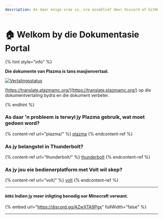 ```yaml
---
description: As daar enige vrae is, vra asseblief deur Discord of GitHub Besprekings.
---
```


# 🏠 Welkom by die Dokumentasie Portal

{% hint style="info" %}

**Die dokumente van Plazma is tans masjienvertaal.**

[![Vertalingsstatus](https://badge.plazmamc.org/internal/crowdin)](https://translate.plazmamc.org/)

[https://translate.plazmamc.org/](https://translate.plazmamc.org/) op die dokumentvertaling bydra en die dokument verbeter.

{% endhint %}

### As daar 'n probleem is terwyl jy Plazma gebruik, wat moet gedoen word?

{% content-ref url="plazma/" %}
[plazma](plazma/)
{% endcontent-ref %}

### As jy belangstel in Thunderbolt?

{% content-ref url="thunderbolt/" %}
[thunderbolt](thunderbolt/)
{% endcontent-ref %}

### As jy jou eie bedienerplatform met Volt wil skep?

{% content-ref url="volt/" %}
[volt](volt/)
{% endcontent-ref %}

***

#### `BORG` Indien jy meer inligting benodig oor Minecraft verwant. <a href="#etc-1" id="etc-1"></a>

{% embed url="https://discord.gg/AZwXTA9Pgx" fullWidth="false" %}

***
